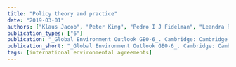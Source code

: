 ```yaml
---
title: "Policy theory and practice"
date: "2019-03-01"
authors: ["Klaus Jacob", "Peter King", "Pedro I J Fidelman", "Leandra R Goncalves", "James Hollway", "Sebastian Sewerin"]
publication_types: ["6"]
publication: "_Global Environment Outlook GEO-6_. Cambridge: Cambridge University Press, _pp. 283--300_"
publication_short: "_Global Environment Outlook GEO-6_. Cambridge: Cambridge University Press, _pp. 283--300_"
tags: [international environmental agreements]
---
```

